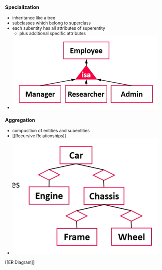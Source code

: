 ### Specialization
+ inheritance like a tree
+ subclasses which belong to superclass
+ each subentity has all attributes of superentity
	+ plus additional specific attributes
+ ![](Pasted%20image%2020220315124547.png)

### Aggregation
+ composition of entities and subentities
+ [[Recursive Relationships]]
+ ![](Pasted%20image%2020220315124823.png)

[[ER Diagram]]
